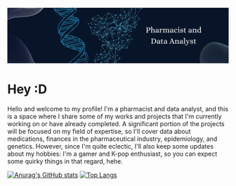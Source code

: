 ![PharmacistImage](https://github.com/GabrielAmoroso/gabrielamoroso/blob/main/Pharmacist%20and%20Data%20Analyst.png)

# Hey :D

Hello and welcome to my profile! I'm a pharmacist and data analyst, and this is a space where I share some of my works and projects that I'm currently working on or have already completed. A significant portion of the projects will be focused on my field of expertise, so I'll cover data about medications, finances in the pharmaceutical industry, epidemiology, and genetics. However, since I'm quite eclectic, I'll also keep some updates about my hobbies: I'm a gamer and K-pop enthusiast, so you can expect some quirky things in that regard, hehe.

[![Anurag's GitHub stats](https://github-readme-stats.vercel.app/api?username=gabrielamoroso&theme=synthwave&show_icons=true&hide_border=true&hide_title=true&line_height=47)](https://github.com/gabrielamoroso/github-readme-stats)
[![Top Langs](https://github-readme-stats.vercel.app/api/top-langs/?username=gabrielamoroso&theme=synthwave&show_icons=true&hide_border=true&hide_title=true&layout=donut-vertical)](https://github.com/gabrielamoroso/github-readme-stats)
